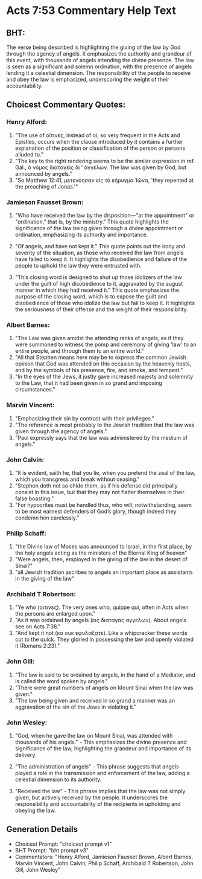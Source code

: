 # Acts 7:53 Commentary Help Text

## BHT:
The verse being described is highlighting the giving of the law by God through the agency of angels. It emphasizes the authority and grandeur of this event, with thousands of angels attending the divine presence. The law is seen as a significant and solemn ordination, with the presence of angels lending it a celestial dimension. The responsibility of the people to receive and obey the law is emphasized, underscoring the weight of their accountability.

## Choicest Commentary Quotes:
### Henry Alford:
1. "The use of οἵτινες, instead of οἱ, so very frequent in the Acts and Epistles, occurs when the clause introduced by it contains a further explanation of the position or classification of the person or persons alluded to." 
2. "The key to the right rendering seems to be the similar expression in ref. Gal., ὁ νόμος διαταγεὶς δι ʼ ἀγγέλων. The law was given by God, but announced by angels." 
3. "So Matthew 12:41, μετενόησαν εἰς τὸ κήρυγμα Ἰῶνα, 'they repented at the preaching of Jonas.'"

### Jamieson Fausset Brown:
1. "Who have received the law by the disposition—"at the appointment" or "ordination," that is, by the ministry." This quote highlights the significance of the law being given through a divine appointment or ordination, emphasizing its authority and importance.

2. "Of angels, and have not kept it." This quote points out the irony and severity of the situation, as those who received the law from angels have failed to keep it. It highlights the disobedience and failure of the people to uphold the law they were entrusted with.

3. "This closing word is designed to shut up those idolizers of the law under the guilt of high disobedience to it, aggravated by the august manner in which they had received it." This quote emphasizes the purpose of the closing word, which is to expose the guilt and disobedience of those who idolize the law but fail to keep it. It highlights the seriousness of their offense and the weight of their responsibility.

### Albert Barnes:
1. "The Law was given amidst the attending ranks of angels, as if they were summoned to witness the pomp and ceremony of giving 'law' to an entire people, and through them to an entire world."
2. "All that Stephen means here may be to express the common Jewish opinion that God was attended on this occasion by the heavenly hosts, and by the symbols of his presence, fire, and smoke, and tempest."
3. "In the eyes of the Jews, it justly gave increased majesty and solemnity to the Law, that it had been given in so grand and imposing circumstances."

### Marvin Vincent:
1. "Emphasizing their sin by contrast with their privileges."
2. "The reference is most probably to the Jewish tradition that the law was given through the agency of angels."
3. "Paul expressly says that the law was administered by the medium of angels."

### John Calvin:
1. "It is evident, saith he, that you lie, when you pretend the zeal of the law, which you transgress and break without ceasing."
2. "Stephen doth not so chide them, as if his defense did principally consist in this issue, but that they may not flatter themselves in their false boasting."
3. "For hypocrites must be handled thus, who will, notwithstanding, seem to be most earnest defenders of God’s glory, though indeed they condemn him carelessly."

### Philip Schaff:
1. "the Divine law of Moses was announced to Israel, in the first place, by the holy angels acting as the ministers of the Eternal King of heaven"
2. "Were angels, then, employed in the giving of the law in the desert of Sinai?"
3. "all Jewish tradition ascribes to angels an important place as assistants in the giving of the law"

### Archibald T Robertson:
1. "Ye who (οιτινες). The very ones who, quippe qui, often in Acts when the persons are enlarged upon."
2. "As it was ordained by angels (εις διαταγας αγγελων). About angels see on Acts 7:38."
3. "And kept it not (κα ουκ εφυλαξατε). Like a whipcracker these words cut to the quick. They gloried in possessing the law and openly violated it (Romans 2:23)."

### John Gill:
1. "The law is said to be ordained by angels, in the hand of a Mediator, and is called the word spoken by angels." 
2. "There were great numbers of angels on Mount Sinai when the law was given." 
3. "The law being given and received in so grand a manner was an aggravation of the sin of the Jews in violating it."

### John Wesley:
1. "God, when he gave the law on Mount Sinai, was attended with thousands of his angels." - This emphasizes the divine presence and significance of the law, highlighting the grandeur and importance of its delivery.

2. "The administration of angels" - This phrase suggests that angels played a role in the transmission and enforcement of the law, adding a celestial dimension to its authority.

3. "Received the law" - This phrase implies that the law was not simply given, but actively received by the people. It underscores the responsibility and accountability of the recipients in upholding and obeying the law.


## Generation Details
- Choicest Prompt: "choicest prompt v1"
- BHT Prompt: "bht prompt v3"
- Commentators: "Henry Alford, Jamieson Fausset Brown, Albert Barnes, Marvin Vincent, John Calvin, Philip Schaff, Archibald T Robertson, John Gill, John Wesley"
